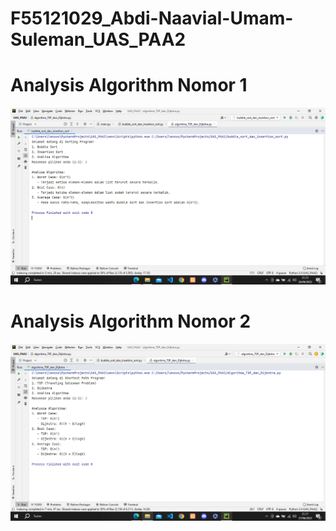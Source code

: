 # F55121029_Abdi-Naavial-Umam-Suleman_UAS_PAA2

<h1>Analysis Algorithm Nomor 1</h1>
<img src="https://github.com/abdinaavial17/F55121029_Abdi-Naavial-Umam-Suleman_UAS_PAA2/blob/master/Analisa_algorirma.png" alt="gambar1" width="1000" heigth="500"><br>
<h1>Analysis Algorithm Nomor 2</h1>
<img src="https://github.com/abdinaavial17/F55121029_Abdi-Naavial-Umam-Suleman_UAS_PAA2/blob/master/Analisa_algoritma_2.png" alt="gambar2" width="1000" heigth="500"><br>
